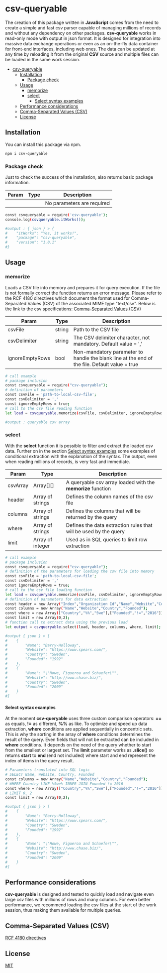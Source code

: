 # csv-queryable

The creation of this package written in **JavaScript** comes from the need to create a simple and fast csv parser capable of managing millions of records and without any dependency on other packages. **csv-queryable** works in read-only mode with output in json format. It is designed for integration into massive data exchange operations or even as an on-the-fly data container for front-end interfaces, including web ones. The data can be updated at any time by reloading it from the original **CSV** source and multiple files can be loaded in the same work session.

- [csv-queryable](#csv-queryable)
  - [Installation](#installation)
    - [Package check](#package-check)
  - [Usage](#usage)
    - [memorize](#memorize)
    - [select](#select)
      - [Select syntax examples](#select-syntax-examples)
  - [Performance considerations](#performance-considerations)
  - [Comma-Separated Values (CSV)](#comma-separated-values-csv)
  - [License](#license)

## Installation

You can install this package via npm.

```bash
npm i csv-queryable
```

### Package check

Just to check the success of the installation, also returns basic package information.

| Param | Type | Description |
| ----- | ---- | ----------- |
|  |  | No parameters are required |

```bash
const csvqueryable = require('csv-queryable');
console.log(csvqueryable.itWorks());

#output : { json } > {
#    "itWorks": "Yes, it works!",
#    "package": "csv-queryable",
#    "version": "1.0.1"
#}
```

## Usage

### memorize

Loads a CSV file into memory and prepares it for query execution. If the file is not formally correct the function returns an error message. Please refer to the RCF 4180 directives which document the format used for Comma-Separated Values ​​(CSV) of the associated MIME type "text/csv". Below is the link to the csv specifications: [Comma-Separated Values (CSV)](#comma-separated-values-csv)

| Param | Type | Description |
| ----- | ---- | ----------- |
| csvFile | string | Path to the CSV file |
| csvDelimiter | string | The CSV delimiter character, not mandatory. Default value = ',' |
| ignoreEmptyRows | bool | Non-mandatory parameter to handle the blank line at the end of the file. Default value = true |

```bash
# call example
# package inclusion
const csvqueryable = require("csv-queryable");
# definition of parameters
const csvFile = 'path-to-local-csv-file';
const csvDelimiter = ','
const ignoreEmptyRows = true;
# call to the csv file reading function
let load = csvqueryable.memorize(csvFile, csvDelimiter, ignoreEmptyRows);

#output : queryable csv array
```

### select

With the **select** function it is possible to filter and extract the loaded csv data. Further on in the section [Select syntax examples](#select-syntax-examples) some examples of conditional extraction with the explanation of the syntax. The output, even when reading millions of records, is very fast and immediate.

| Param | Type | Description |
| ----- | ---- | ----------- |
| csvArray | Array[][] | A queryable csv array loaded with the **memorize** function |
| header | Array of strings | Defines the column names of the csv file |
| columns | Array of strings | Defines the columns that will be returned by the query |
| where | Array of strings | Defines the data extraction rules that will be used by the query |
| limit | Array of integer | Used as in SQL queries to limit row extraction |

```bash
# call example
# package inclusion
const csvqueryable = require("csv-queryable");
# definition of the parameters for loading the csv file into memory
const csvFile = 'path-to-local-csv-file';
const csvDelimiter = ','
const ignoreEmptyRows = true;
# call to the csv file loading function
let load = csvqueryable.memorize(csvFile, csvDelimiter, ignoreEmptyRows);
# definition of parameters for data extraction
const header = new Array("Index","Organization Id","Name","Website","Country","Description","Founded");
const columns = new Array("Name","Website","Country","Founded");
const where = new Array(["Country","%%","Swe"],["Founded","!=","2016"]);
const limit = new Array(0,2);
# function call to extract data using the previous load
let output = csvqueryable.select(load, header, columns, where, limit);

#output { json } > [
#    {
#        "Name": "Barry-Holloway",
#        "Website": "https://www.spears.com/",
#        "Country": "Sweden",
#        "Founded": "1992"
#    },
#    {
#        "Name": "\"Howe, Figueroa and Schaefer\"",
#        "Website": "http://www.chase.biz/",
#        "Country": "Sweden",
#        "Founded": "2009"
#    }
#]
```

#### Select syntax examples

At the moment **csv-queryable** uses three custom comparison operators: **==** as equals, **!=** as different, **%%** as like. To optimize and speed up data extraction, **where** conditions are applied sequentially in concentric sets. This is why the sorting in the array of **where** conditions determines the result of the query. Even fields that will not be extracted can be included in **where** conditions. It depends on the need of the query whether to start from the smallest or largest set. The **limit** parameter works as **.slice()** so returns **start** to **end** (end not included) where start and end represent the index of items in the query result.

```bash
# Parameters translated into SQL logic
# SELECT Name, Website, Country, Founded
const columns = new Array("Name","Website","Country","Founded");
# WHERE Country LIKE %Swe% INNER JOIN Founded != 2016
const where = new Array(["Country","%%","Swe"],["Founded","!=","2016"]);
# LIMIT 0, 2
const limit = new Array(0,2);

#output { json } > [
#    {
#        "Name": "Barry-Holloway",
#        "Website": "https://www.spears.com/",
#        "Country": "Sweden",
#        "Founded": "1992"
#    },
#    {
#        "Name": "\"Howe, Figueroa and Schaefer\"",
#        "Website": "http://www.chase.biz/",
#        "Country": "Sweden",
#        "Founded": "2009"
#    }
#]
```

## Performance considerations

**csv-queryable** is designed and tested to quickly load and navigate even large csv files with millions of rows and many columns. For even better performance, we recommend loading the csv files at the start of the work session, thus making them available for multiple queries.

## Comma-Separated Values (CSV)

[RCF 4180 directives](https://www.rfc-editor.org/rfc/rfc4180.html)

## License

[MIT](https://opensource.org/license/mit/)
